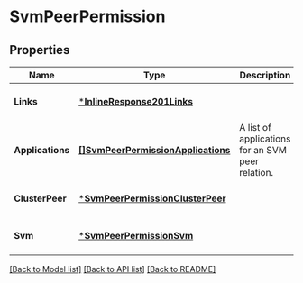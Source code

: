 # SvmPeerPermission

## Properties
Name | Type | Description | Notes
------------ | ------------- | ------------- | -------------
**Links** | [***InlineResponse201Links**](inline_response_201__links.md) |  | [optional] [default to null]
**Applications** | [**[]SvmPeerPermissionApplications**](svm_peer_permission_applications.md) | A list of applications for an SVM peer relation. | [optional] [default to null]
**ClusterPeer** | [***SvmPeerPermissionClusterPeer**](svm_peer_permission_cluster_peer.md) |  | [optional] [default to null]
**Svm** | [***SvmPeerPermissionSvm**](svm_peer_permission_svm.md) |  | [optional] [default to null]

[[Back to Model list]](../README.md#documentation-for-models) [[Back to API list]](../README.md#documentation-for-api-endpoints) [[Back to README]](../README.md)


